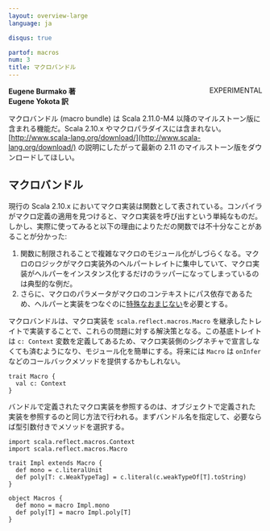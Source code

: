 ```yaml
---
layout: overview-large
language: ja

disqus: true

partof: macros
num: 3
title: マクロバンドル
---
```

<span class="label warning" style="float: right;">EXPERIMENTAL</span>

**Eugene Burmako 著**<br>
**Eugene Yokota 訳**

マクロバンドル (macro bundle) は Scala 2.11.0-M4 以降のマイルストーン版に含まれる機能だ。Scala 2.10.x やマクロパラダイスには含まれない。[http://www.scala-lang.org/download/](http://www.scala-lang.org/download/) の説明にしたがって最新の 2.11 のマイルストーン版をダウンロードしてほしい。

## マクロバンドル

現行の Scala 2.10.x においてマクロ実装は関数として表されている。コンパイラがマクロ定義の適用を見つけると、マクロ実装を呼び出すという単純なものだ。しかし、実際に使ってみると以下の理由によりただの関数では不十分なことがあることが分かった:

<ol>
<li>関数に制限されることで複雑なマクロのモジュール化がしづらくなる。マクロのロジックがマクロ実装外のヘルパートレイトに集中していて、マクロ実装がヘルパーをインスタンス化するだけのラッパーになってしまっているのは典型的な例だ。</li>
<li>さらに、マクロのパラメータがマクロのコンテキストにパス依存であるため、ヘルパーと実装をつなぐのに<a href="/ja/overviews/macros/overview.html#writing_bigger_macros">特殊なおまじない</a>を必要とする。</li>
</ol>

マクロバンドルは、マクロ実装を `scala.reflect.macros.Macro` を継承したトレイトで実装することで、これらの問題に対する解決策となる。この基底トレイトは `c: Context` 変数を定義してあるため、マクロ実装側のシグネチャで宣言しなくても済むようになり、モジュール化を簡単にする。将来には `Macro` は `onInfer` などのコールバックメソッドを提供するかもしれない。

    trait Macro {
      val c: Context
    }

バンドルで定義されたマクロ実装を参照するのは、オブジェクトで定義された実装を参照するのと同じ方法で行われる。まずバンドル名を指定して、必要ならば型引数付きでメソッドを選択する。

    import scala.reflect.macros.Context
    import scala.reflect.macros.Macro

    trait Impl extends Macro {
      def mono = c.literalUnit
      def poly[T: c.WeakTypeTag] = c.literal(c.weakTypeOf[T].toString)
    }

    object Macros {
      def mono = macro Impl.mono
      def poly[T] = macro Impl.poly[T]
    }
